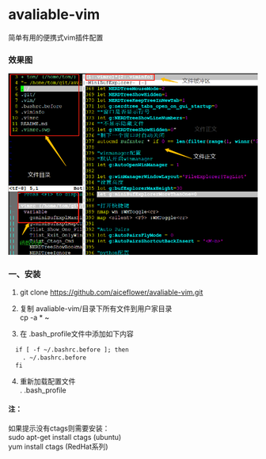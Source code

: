 # avaliable-vim
简单有用的便携式vim插件配置

### 效果图   
![image](https://github.com/aiceflower/avaliable-vim/blob/master/image.png)

### 一、安装

1. git clone https://github.com/aiceflower/avaliable-vim.git

2. 复制 avaliable-vim/目录下所有文件到用户家目录    
    cp -a * ~

3. 在 .bash_profile文件中添加如下内容
```
  if [ -f ~/.bashrc.before ]; then
    . ~/.bashrc.before                                                                                                                  
  fi
```
4. 重新加载配置文件   
    . .bash_profile


#### 注：
如果提示没有ctags则需要安装：     
  sudo apt-get install ctags (ubuntu)    
  yum install ctags (RedHat系列)
